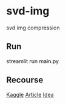 # svd-img
svd img compression

## Run

streamlit run main.py

## Recourse

[Kaggle](https://www.kaggle.com/code/paulbacher/practical-applications-to-svd-on-rgb-images)
[Article](https://acme.byu.edu/00000181-a729-d778-a18f-bf6b263d0000/the-svd-and-image-compression-pdf)
[Idea](https://stackoverflow.com/questions/40560857/image-compression-using-svd)